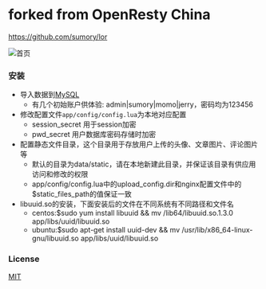 # forked from OpenResty China 

https://github.com/sumory/lor

![首页](./docs/index.jpg)


### 安装

- 导入数据到[MySQL](docs/blog.sql)
	- 有几个初始账户供体验: admin|sumory|momo|jerry，密码均为123456
- 修改配置文件`app/config/config.lua`为本地对应配置
	- session_secret 用于session加密
	- pwd_secret 用户数据库密码存储时加密
- 配置静态文件目录，这个目录用于存放用户上传的头像、文章图片、评论图片等
	- 默认的目录为data/static，请在本地新建此目录，并保证该目录有供应用访问和修改的权限
    - app/config/config.lua中的upload_config.dir和nginx配置文件中的$static_files_path的值保证一致
- libuuid.so的安装，下面安装后的文件在不同系统有不同路径和文件名
    - centos:$sudo yum install libuuid && mv /lib64/libuuid.so.1.3.0 app/libs/uuid/libuuid.so
    - ubuntu:$sudo apt-get install uuid-dev && mv /usr/lib/x86_64-linux-gnu/libuuid.so app/libs/uuid/libuuid.so

### License

[MIT](./LICENSE)
